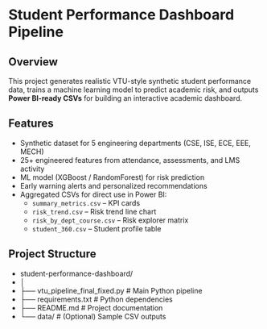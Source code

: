 
# Student Performance Dashboard Pipeline

##  Overview
This project generates realistic VTU-style synthetic student performance data, trains a machine learning model to predict academic risk, and outputs **Power BI-ready CSVs** for building an interactive academic dashboard.

##  Features
- Synthetic dataset for 5 engineering departments (CSE, ISE, ECE, EEE, MECH)
- 25+ engineered features from attendance, assessments, and LMS activity
- ML model (XGBoost / RandomForest) for risk prediction
- Early warning alerts and personalized recommendations
- Aggregated CSVs for direct use in Power BI:
  - `summary_metrics.csv` – KPI cards
  - `risk_trend.csv` – Risk trend line chart
  - `risk_by_dept_course.csv` – Risk explorer matrix
  - `student_360.csv` – Student profile table

## Project Structure
- student-performance-dashboard/ 
- │
- ├── vtu_pipeline_final_fixed.py # Main Python pipeline
- ├── requirements.txt # Python dependencies 
- ├── README.md # Project documentation 
- └── data/ # (Optional) Sample CSV outputs
